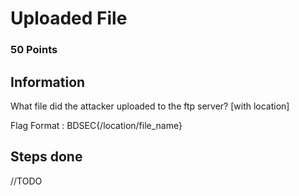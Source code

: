 #  Uploaded File 

### 50 Points

## Information

What file did the attacker uploaded to the ftp server? [with location]

Flag Format : BDSEC{/location/file_name}

## Steps done

//TODO
